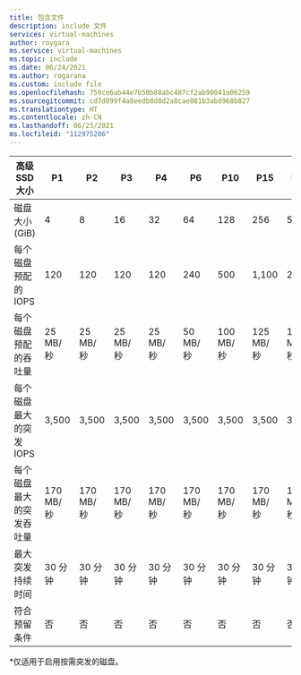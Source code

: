 ```yaml
---
title: 包含文件
description: include 文件
services: virtual-machines
author: roygara
ms.service: virtual-machines
ms.topic: include
ms.date: 06/24/2021
ms.author: rogarana
ms.custom: include file
ms.openlocfilehash: 759ce6ab44e7b50b88abc487cf2ab90041a06259
ms.sourcegitcommit: cd7d099f4a8eedb8d8d2a8cae081b3abd968b827
ms.translationtype: HT
ms.contentlocale: zh-CN
ms.lasthandoff: 06/25/2021
ms.locfileid: "112975206"
---
```

| 高级 SSD 大小 | P1 | P2 | P3 | P4 | P6 | P10 | P15 | P20 | P30 | P40 | P50 | P60 | P70 | P80 |
|-------------------|----|----|----|----|----|-----|-----|-----|-----|-----|-----|------|------|------|
| 磁盘大小 (GiB) | 4 | 8 | 16 | 32 | 64 | 128 | 256 | 512 | 1,024 | 2,048 | 4,096 | 8,192 | 16,384 | 32,767 |
| 每个磁盘预配的 IOPS | 120 | 120 | 120 | 120 | 240 | 500 | 1,100 | 2,300 | 5,000 | 7,500 | 7,500 | 16,000 | 18,000 | 20,000 |
| 每个磁盘预配的吞吐量 | 25 MB/秒 | 25 MB/秒 | 25 MB/秒 | 25 MB/秒 | 50 MB/秒 | 100 MB/秒 | 125 MB/秒 | 150 MB/秒 | 200 MB/秒 | 250 MB/秒 | 250 MB/秒| 500 MB/秒 | 750 MB/秒 | 900 MB/秒 |
| 每个磁盘最大的突发 IOPS | 3,500 | 3,500 | 3,500 | 3,500 | 3,500 | 3,500 | 3,500 | 3,500 | 30,000* | 30,000* | 30,000* | 30,000* | 30,000* | 30,000* |
| 每个磁盘最大的突发吞吐量 | 170 MB/秒 | 170 MB/秒 | 170 MB/秒 | 170 MB/秒 | 170 MB/秒 | 170 MB/秒 | 170 MB/秒 | 170 MB/秒 | 1,000 MB/秒* | 1,000 MB/秒* | 1,000 MB/秒* | 1,000 MB/秒* | 1,000 MB/秒* | 1,000 MB/秒* |
| 最大突发持续时间 | 30 分钟  | 30 分钟  | 30 分钟  | 30 分钟  | 30 分钟  | 30 分钟  | 30 分钟  | 30 分钟  | 无限制* | 无限制* | 无限制* | 无限制* | 无限制* | 无限制* |
| 符合预留条件 | 否  | 否  | 否  | 否  | 否  | 否  | 否  | 否  | 是，最多一年 | 是，最多一年 | 是，最多一年 | 是，最多一年 | 是，最多一年 | 是，最多一年 |

\*仅适用于启用按需突发的磁盘。